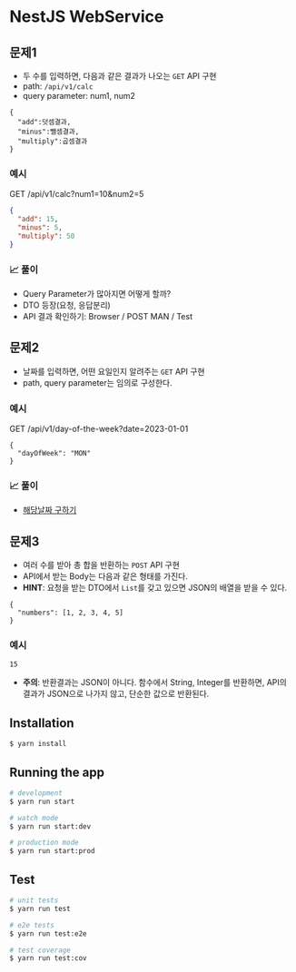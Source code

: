 # NestJS WebService

## 문제1

- 두 수를 입력하면, 다음과 같은 결과가 나오는 `GET` API 구현
- path: `/api/v1/calc`
- query parameter: num1, num2

```text
{
  "add":덧셈결과,
  "minus":뺄셈결과,
  "multiply":곱셈결과 
}
```

### 예시

GET /api/v1/calc?num1=10&num2=5

```json
{
  "add": 15,
  "minus": 5,
  "multiply": 50
}
```

### 📈 풀이

- Query Parameter가 많아지면 어떻게 할까?
- DTO 등장(요청, 응답분리)
- API 결과 확인하기: Browser / POST MAN / Test

## 문제2

- 날짜를 입력하면, 어떤 요일인지 알려주는 `GET` API 구현
- path, query parameter는 임의로 구성한다.

### 예시

GET /api/v1/day-of-the-week?date=2023-01-01

```text
{
  "dayOfWeek": "MON"
}
```

### 📈 풀이

- [해당날짜 구하기](https://www.w3schools.com/jsref/jsref_getday.asp)

## 문제3

- 여러 수를 받아 총 합을 반환하는 `POST` API 구현
- API에서 받는 Body는 다음과 같은 형태를 가진다.
- **HINT**: 요청을 받는 DTO에서 `List`를 갖고 있으면 JSON의 배열을 받을 수 있다.

```text
{
  "numbers": [1, 2, 3, 4, 5]
}
```

### 예시

```text
15
```

- **주의**: 반환결과는 JSON이 아니다. 함수에서 String, Integer를 반환하면, API의 결과가 JSON으로 나가지 않고, 단순한 값으로 반환된다.

## Installation

```bash
$ yarn install
```

## Running the app

```bash
# development
$ yarn run start

# watch mode
$ yarn run start:dev

# production mode
$ yarn run start:prod
```

## Test

```bash
# unit tests
$ yarn run test

# e2e tests
$ yarn run test:e2e

# test coverage
$ yarn run test:cov
```
